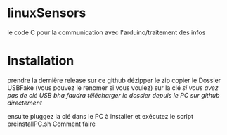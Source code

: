 
# linuxSensors
le code C pour la communication avec l'arduino/traitement des infos 
# Installation
prendre la dernière release sur ce github
dézipper le zip 
copier le Dossier USBFake (vous pouvez le renomer si vous voulez) sur la clé 
*si vous avez pas de clé USB bha faudra télécharger le dossier depuis le PC sur github directement*

ensuite pluggez la clé dans le PC à installer et exécutez le script preinstallPC.sh
Comment faire  

<!--stackedit_data:
eyJoaXN0b3J5IjpbMTA5NTQxNDc5Niw5OTE1MzM1NzUsLTE3MD
IxMDg3ODRdfQ==
-->